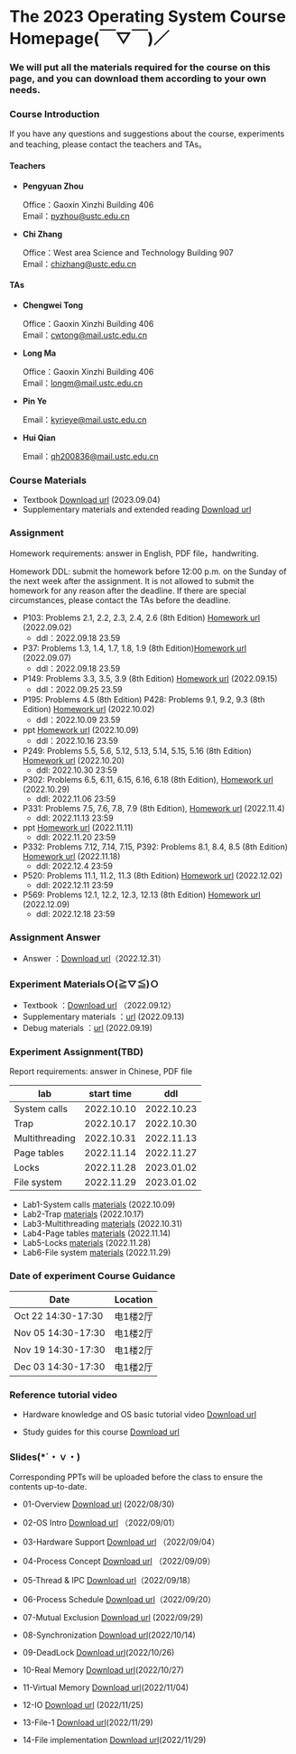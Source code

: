 #      The 2023 Operating System Course Homepage(￣▽￣)／
###    We will put all the materials required for the course on this page, and you can download them according to your own needs.

### Course Introduction

If you have any questions and suggestions about the course, experiments and teaching, please contact the teachers and TAs。

#### Teachers
- **Pengyuan Zhou** 
   
  Office：Gaoxin Xinzhi Building 406  
  Email：pyzhou@ustc.edu.cn

- **Chi Zhang**  
  
  Office：West area Science and Technology Building 907   
  Email：chizhang@ustc.edu.cn

#### TAs
- **Chengwei Tong**  
  
  Office：Gaoxin Xinzhi Building 406  
  Email：cwtong@mail.ustc.edu.cn 

- **Long Ma**  
  
  Office：Gaoxin Xinzhi Building 406  
  Email：longm@mail.ustc.edu.cn
  
- **Pin Ye**  
  
  Email：kyrieye@mail.ustc.edu.cn

- **Hui Qian**  
  
  Email：qh200836@mail.ustc.edu.cn



### Course Materials


* Textbook  [Download url](https://rec.ustc.edu.cn/share/aededfe0-4ae5-11ee-bee6-2bb2d1e3fa89)  (2023.09.04)
* Supplementary materials and extended reading  [Download url](https://rec.ustc.edu.cn/share/2520d480-2753-11ed-a521-2f5fcd9031e9) 

### Assignment
Homework requirements: answer in English, PDF file，handwriting.

Homework DDL: submit the homework before 12:00 p.m. on the Sunday of the next week after the assignment. It is not allowed to submit the homework for any reason after the deadline. If there are special circumstances, please contact the TAs before the deadline.

- P103: Problems 2.1, 2.2, 2.3, 2.4, 2.6 (8th Edition) [Homework url](https://lyh02.top/Operating-System-2022/homework/1/) (2022.09.02)
  - ddl：2022.09.18 23.59 
- P37: Problems 1.3, 1.4, 1.7, 1.8, 1.9 (8th Edition)[Homework url](https://lyh02.top/Operating-System-2022/homework/2/) (2022.09.07) 
  - ddl：2022.09.18 23.59 
- P149: Problems 3.3, 3.5, 3.9 (8th Edition) [Homework url](https://lyh02.top/Operating-System-2022/homework/3/) (2022.09.15) 
  - ddl：2022.09.25 23.59 
- P195: Problems 4.5 (8th Edition)   P428: Problems 9.1, 9.2, 9.3 (8th Edition) [Homework url](https://lyh02.top/Operating-System-2022/homework/4/) (2022.10.02) 
  - ddl：2022.10.09 23.59 
- ppt [Homework url](https://lyh02.top/Operating-System-2022/homework/5/) (2022.10.09) 
  - ddl：2022.10.16 23.59 
- P249: Problems 5.5, 5.6, 5.12, 5.13, 5.14, 5.15, 5.16 (8th Edition) [Homework url](https://lyh02.top/Operating-System-2022/homework/6/) (2022.10.20)
	- ddl: 2022.10.30 23:59
- P302: Problems 6.5, 6.11, 6.15, 6.16, 6.18 (8th Edition), [Homework url](https://lyh02.top/Operating-System-2022/homework/7/) (2022.10.29)
	- ddl: 2022.11.06 23:59
- P331: Problems 7.5, 7.6, 7.8, 7.9 (8th Edition), [Homework url](https://lyh02.top/Operating-System-2022/homework/8/) (2022.11.4)
	- ddl: 2022.11.13 23:59
- ppt [Homework url](https://lyh02.top/Operating-System-2022/homework/9/) (2022.11.11)
	- ddl: 2022.11.20 23:59
- P332: Problems 7.12, 7.14, 7.15, P392: Problems 8.1, 8.4, 8.5 (8th Edition)  [Homework url](https://lyh02.top/Operating-System-2022/homework/10/) (2022.11.18)
  - ddl: 2022.12.4 23:59
- P520: Problems 11.1, 11.2, 11.3 (8th Edition)  [Homework url](https://lyh02.top/Operating-System-2022/homework/11/) (2022.12.02)
  - ddl: 2022.12.11 23:59
- P569: Problems 12.1, 12.2, 12.3, 12.13 (8th Edition) [Homework url](https://lyh02.top/Operating-System-2022/homework/12/) (2022.12.09)
  - ddl: 2022.12.18 23:59




### Assignment Answer
* Answer ：[Download url](https://pan.baidu.com/s/1to5N9Gk8WbsD62IRAT8HLA )（2022.12.31）

### Experiment MaterialsＯ(≧▽≦)Ｏ 
* Textbook ：[Download url](https://pan.baidu.com/s/1XV7qRyYJCEDuwbWd_HDj8A)  （2022.09.12）
* Supplementary materials ：[url](https://lyh02.top/Operating-System-2022/lab/0/) (2022.09.13) 
* Debug materials ：[url](https://lyh02.top/Operating-System-2022/lab/debug/) (2022.09.19) 




### Experiment Assignment(TBD)

Report requirements: answer in Chinese, PDF file

| lab            | start time | ddl        |
| -------------- | ---------- | ---------- |
| System calls    | 2022.10.10 | 2022.10.23 |
| Trap           | 2022.10.17 | 2022.10.30 |
| Multithreading | 2022.10.31 | 2022.11.13 |
| Page tables    | 2022.11.14 | 2022.11.27 |
| Locks          | 2022.11.28 | 2023.01.02 |
| File system    | 2022.11.29 | 2023.01.02 |

- Lab1-System calls [materials](https://lyh02.top/Operating-System-2022/lab/Lab1/) (2022.10.09)
- Lab2-Trap   [materials](https://lyh02.top/Operating-System-2022/lab/Lab2/) (2022.10.17)
- Lab3-Multithreading   [materials](https://lyh02.top/Operating-System-2022/lab/Lab3/) (2022.10.31)
- Lab4-Page tables   [materials](https://lyh02.top/Operating-System-2022/lab/Lab4/) (2022.11.14)
- Lab5-Locks   [materials](https://lyh02.top/Operating-System-2022/lab/Lab5/) (2022.11.28)
- Lab6-File system   [materials](https://lyh02.top/Operating-System-2022/lab/Lab6/) (2022.11.29)

### Date of experiment Course Guidance 

| Date      | Location |
| ----------- | ----------- |
| Oct 22 14:30-17:30      | 电1楼2厅       |
| Nov 05 14:30-17:30   | 电1楼2厅        |
| Nov 19 14:30-17:30   | 电1楼2厅        |
| Dec 03 14:30-17:30   | 电1楼2厅        |

### Reference tutorial video

- Hardware knowledge and OS basic tutorial video [Download url](https://rec.ustc.edu.cn/share/6d8b28d0-2753-11ed-ad15-3b3a2798a624)

- Study guides for this course [Download url](https://rec.ustc.edu.cn/share/b70c6af0-2753-11ed-b01d-7bea9482e54e)

### Slides(*´・ｖ・)

Corresponding PPTs will be uploaded before the class to ensure the contents up-to-date.

- 01-Overview [Download url](https://pan.baidu.com/s/1LOrqqqiIyfI15ThURy7eUg) (2022/08/30)

- 02-OS Intro [Download url](https://pan.baidu.com/s/1bTZR1PIW1M6x5X8qenNFVg) （2022/09/01）

- 03-Hardware Support [Download url](https://pan.baidu.com/s/1Ye7q2JnOmkXf37QKup96rQ) （2022/09/04）

- 04-Process Concept [Download url](https://pan.baidu.com/s/1g8O84eZssJ41TeOg5u_t1w) （2022/09/09）

- 05-Thread & IPC [Download url](https://pan.baidu.com/s/1fW66Ga-42kzO4Z0O0VanZw)（2022/09/18）

- 06-Process Schedule [Download url](https://pan.baidu.com/s/1INdbChzqmarH1Y2ZFsG6Gg)（2022/09/20）

- 07-Mutual Exclusion [Download url](https://pan.baidu.com/s/1eR-3cKJjgRGrmLw1w0jKwA) (2022/09/29)

- 08-Synchronization [Download url](https://pan.baidu.com/s/1H5BoGRR89HjTCLXW99Opow)(2022/10/14)

- 09-DeadLock [Download url](https://pan.baidu.com/s/14oaQGffAVlbUzdLJvuC-iw)(2022/10/26)

- 10-Real Memory [Download url](https://pan.baidu.com/s/1uavwkgd6agdPUnRl8vILTw)(2022/10/27)

- 11-Virtual Memory [Download url](https://pan.baidu.com/s/1nRSAyZgRCLHSKxf5mP8_4g)(2022/11/04)

- 12-IO [Download url](https://pan.baidu.com/s/15W9rJth340qdj3wpkmKy6Q) (2022/11/25)

- 13-File-1 [Download url](https://pan.baidu.com/s/1eXq9UzyKJJR7hr0cbSQiUA)(2022/11/29)

- 14-File implementation [Download url](https://pan.baidu.com/s/1-PMLfPdraHvM7p2pWpWdaA)(2022/11/29)
